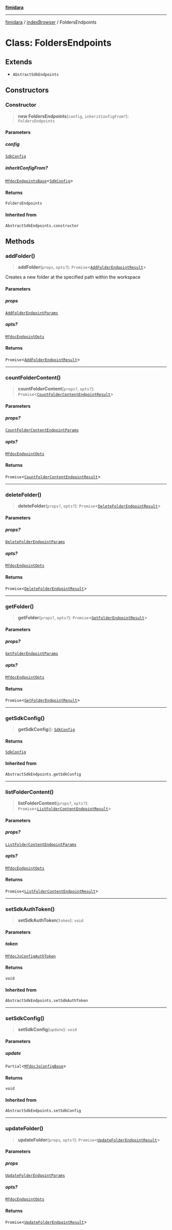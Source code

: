 [**fimidara**](../../README.md)

***

[fimidara](../../modules.md) / [indexBrowser](../README.md) / FoldersEndpoints

# Class: FoldersEndpoints

## Extends

- `AbstractSdkEndpoints`

## Constructors

### Constructor

> **new FoldersEndpoints**(`config`, `inheritConfigFrom?`): `FoldersEndpoints`

#### Parameters

##### config

[`SdkConfig`](../interfaces/SdkConfig.md)

##### inheritConfigFrom?

[`MfdocEndpointsBase`](MfdocEndpointsBase.md)\<[`SdkConfig`](../interfaces/SdkConfig.md)\>

#### Returns

`FoldersEndpoints`

#### Inherited from

`AbstractSdkEndpoints.constructor`

## Methods

### addFolder()

> **addFolder**(`props`, `opts?`): `Promise`\<[`AddFolderEndpointResult`](../type-aliases/AddFolderEndpointResult.md)\>

Creates a new folder at the specified path within the workspace

#### Parameters

##### props

[`AddFolderEndpointParams`](../type-aliases/AddFolderEndpointParams.md)

##### opts?

[`MfdocEndpointOpts`](../type-aliases/MfdocEndpointOpts.md)

#### Returns

`Promise`\<[`AddFolderEndpointResult`](../type-aliases/AddFolderEndpointResult.md)\>

***

### countFolderContent()

> **countFolderContent**(`props?`, `opts?`): `Promise`\<[`CountFolderContentEndpointResult`](../type-aliases/CountFolderContentEndpointResult.md)\>

#### Parameters

##### props?

[`CountFolderContentEndpointParams`](../type-aliases/CountFolderContentEndpointParams.md)

##### opts?

[`MfdocEndpointOpts`](../type-aliases/MfdocEndpointOpts.md)

#### Returns

`Promise`\<[`CountFolderContentEndpointResult`](../type-aliases/CountFolderContentEndpointResult.md)\>

***

### deleteFolder()

> **deleteFolder**(`props?`, `opts?`): `Promise`\<[`DeleteFolderEndpointResult`](../type-aliases/DeleteFolderEndpointResult.md)\>

#### Parameters

##### props?

[`DeleteFolderEndpointParams`](../type-aliases/DeleteFolderEndpointParams.md)

##### opts?

[`MfdocEndpointOpts`](../type-aliases/MfdocEndpointOpts.md)

#### Returns

`Promise`\<[`DeleteFolderEndpointResult`](../type-aliases/DeleteFolderEndpointResult.md)\>

***

### getFolder()

> **getFolder**(`props?`, `opts?`): `Promise`\<[`GetFolderEndpointResult`](../type-aliases/GetFolderEndpointResult.md)\>

#### Parameters

##### props?

[`GetFolderEndpointParams`](../type-aliases/GetFolderEndpointParams.md)

##### opts?

[`MfdocEndpointOpts`](../type-aliases/MfdocEndpointOpts.md)

#### Returns

`Promise`\<[`GetFolderEndpointResult`](../type-aliases/GetFolderEndpointResult.md)\>

***

### getSdkConfig()

> **getSdkConfig**(): [`SdkConfig`](../interfaces/SdkConfig.md)

#### Returns

[`SdkConfig`](../interfaces/SdkConfig.md)

#### Inherited from

`AbstractSdkEndpoints.getSdkConfig`

***

### listFolderContent()

> **listFolderContent**(`props?`, `opts?`): `Promise`\<[`ListFolderContentEndpointResult`](../type-aliases/ListFolderContentEndpointResult.md)\>

#### Parameters

##### props?

[`ListFolderContentEndpointParams`](../type-aliases/ListFolderContentEndpointParams.md)

##### opts?

[`MfdocEndpointOpts`](../type-aliases/MfdocEndpointOpts.md)

#### Returns

`Promise`\<[`ListFolderContentEndpointResult`](../type-aliases/ListFolderContentEndpointResult.md)\>

***

### setSdkAuthToken()

> **setSdkAuthToken**(`token`): `void`

#### Parameters

##### token

[`MfdocJsConfigAuthToken`](../type-aliases/MfdocJsConfigAuthToken.md)

#### Returns

`void`

#### Inherited from

`AbstractSdkEndpoints.setSdkAuthToken`

***

### setSdkConfig()

> **setSdkConfig**(`update`): `void`

#### Parameters

##### update

`Partial`\<[`MfdocJsConfigBase`](../interfaces/MfdocJsConfigBase.md)\>

#### Returns

`void`

#### Inherited from

`AbstractSdkEndpoints.setSdkConfig`

***

### updateFolder()

> **updateFolder**(`props`, `opts?`): `Promise`\<[`UpdateFolderEndpointResult`](../type-aliases/UpdateFolderEndpointResult.md)\>

#### Parameters

##### props

[`UpdateFolderEndpointParams`](../type-aliases/UpdateFolderEndpointParams.md)

##### opts?

[`MfdocEndpointOpts`](../type-aliases/MfdocEndpointOpts.md)

#### Returns

`Promise`\<[`UpdateFolderEndpointResult`](../type-aliases/UpdateFolderEndpointResult.md)\>

